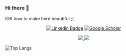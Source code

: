 ### Hi there 👋

IDK how to make here beautiful ;(

<div align=center>
  
  [![Linkedin Badge](https://img.shields.io/badge/-LinkedIn-blue?style=flat-square&logo=Linkedin&logoColor=white&link=www.linkedin.com/in/hyeann-lee)](www.linkedin.com/in/hyeann-lee) 
  [![Google Scholar](https://img.shields.io/badge/Google%20Scholar-4285F4?style=flat-square&logo=google-scholar&logoColor=white&link=https://scholar.google.com/citations?user=uAjDe3MAAAAJ)](https://scholar.google.com/citations?user=uAjDe3MAAAAJ)

<a href="mailto:hyeann@kaist.ac.kr">
<img src="https://img.shields.io/badge/KAIST-004187?style=flat&logo=Minutemailer&logoColor=white" />
</a>
<a href="mailto:happy1004ann@gmail.com">
<img src="https://img.shields.io/badge/GMail-FF3633?style=flat&logo=Gmail&logoColor=white" />
</a>

</div>

![Top Langs](https://github-readme-stats.vercel.app/api/top-langs/?username=HyeAnn-Lee)

<!--
**HyeAnn-Lee/HyeAnn-Lee** is a ✨ _special_ ✨ repository because its `README.md` (this file) appears on your GitHub profile.

Here are some ideas to get you started:

- 🔭 I’m currently working on ...
- 🌱 I’m currently learning ...
- 👯 I’m looking to collaborate on ...
- 🤔 I’m looking for help with ...
- 💬 Ask me about ...
- 📫 How to reach me: ...
- 😄 Pronouns: ...
- ⚡ Fun fact: ...
-->
